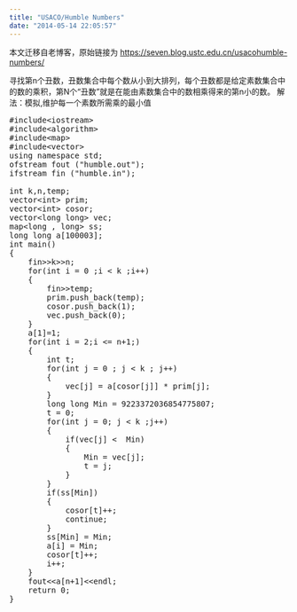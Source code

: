 ```yaml
---
title: "USACO/Humble Numbers"
date: "2014-05-14 22:05:57"
---
```


本文迁移自老博客，原始链接为 <https://seven.blog.ustc.edu.cn/usacohumble-numbers/>

寻找第n个丑数，丑数集合中每个数从小到大排列，每个丑数都是给定素数集合中的数的乘积，第N个“丑数”就是在能由素数集合中的数相乘得来的第n小的数。
解法：模拟,维护每一个素数所需乘的最小值
<pre class ="brush:[cpp]">
#include&lt;iostream&gt;
#include&lt;algorithm&gt;
#include&lt;map&gt;
#include&lt;vector&gt;
using namespace std;
ofstream fout ("humble.out");
ifstream fin ("humble.in");

int k,n,temp;
vector&lt;int&gt; prim;
vector&lt;int&gt; cosor;
vector&lt;long long&gt; vec;
map&lt;long , long&gt; ss;
long long a[100003];
int main()
{
	fin&gt;&gt;k&gt;&gt;n;
	for(int i = 0 ;i < k ;i++)
	{
		fin&gt;&gt;temp;
		prim.push_back(temp);
		cosor.push_back(1);
		vec.push_back(0);
	}
	a[1]=1;
	for(int i = 2;i <= n+1;)
	{
		int t;
		for(int j = 0 ; j < k ; j++)
		{
			vec[j] = a[cosor[j]] * prim[j];
		}
		long long Min = 9223372036854775807;
		t = 0;
		for(int j = 0; j < k ;j++)
		{
			if(vec[j] <  Min)
			{
				Min = vec[j];
				t = j;
			}		 
		}
		if(ss[Min])
		{
			cosor[t]++;
			continue;
		}
		ss[Min] = Min;
		a[i] = Min;
		cosor[t]++;
		i++;
	}
	fout&lt;&lt;a[n+1]&lt;&lt;endl;
	return 0;
}
</pre>
